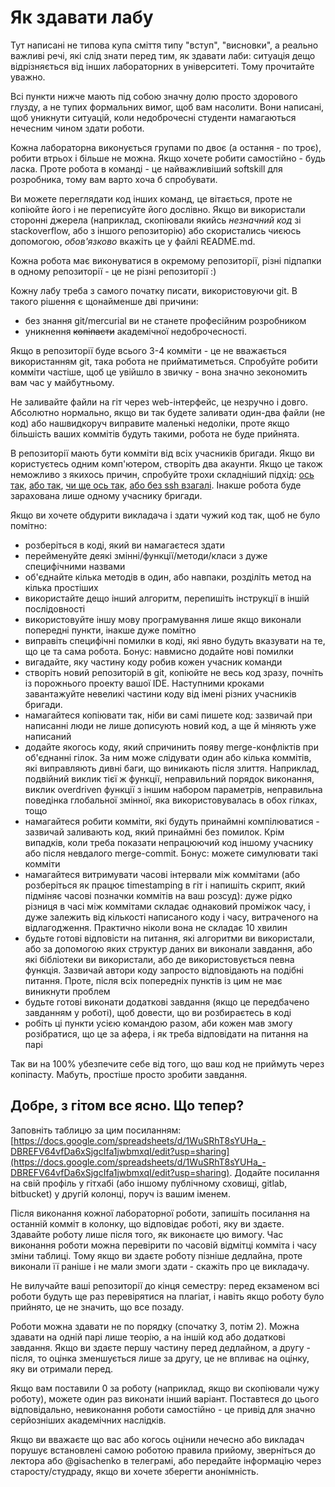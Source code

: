 # Як здавати лабу

Тут написані не типова купа сміття типу "вступ", "висновки", а реально важливі речі, які слід знати перед тим, як здавати лаби: ситуація дещо відрізняється від інших лабораторних в університеті. Тому прочитайте уважно.

Всі пункти нижче мають під собою значну долю просто здорового глузду, а не тупих формальних вимог, щоб вам насолити. Вони написані, щоб уникнути ситуацій, коли недоброчесні студенти намагаються нечесним чином здати роботи.

Кожна лабораторна виконується групами по двоє (а остання - по троє), робити втрьох і більше не можна. Якщо хочете робити самостійно - будь ласка. Проте робота в команді - це найважливіший softskill для розробника, тому вам варто хоча б спробувати.

Ви можете переглядати код інших команд, це вітається, проте не копіюйте його і не переписуйте його дослівно. Якщо ви використали сторонні джерела (наприклад, скопіювали якийсь *незначний код* зі stackoverflow, або з іншого репозиторію) або скористались чиєюсь допомогою, *обов'язково* вкажіть це у файлі README.md.

Кожна робота має виконуватися в окремому репозиторії, різні підпапки в одному репозиторії - це не різні репозиторії :)

Кожну лабу треба з самого початку писати, використовуючи git. В такого рішення є щонайменше дві причини:

* без знання git/mercurial ви не станете професійним розробником
* уникнення ~~копіпасти~~ академічної недоброчесності.

Якщо в репозиторії буде всього 3-4 комміти - це не вважається використанням git, така робота не прийматиметься. Спробуйте робити комміти частіше, щоб це увійшло в звичку - вона значно зекономить вам час у майбутньому.

Не заливайте файли на гіт через web-інтерфейс, це незручно і довго. Абсолютно нормально, якщо ви так будете заливати один-два файли (не код) або нашвидкоруч виправите маленькі недоліки, проте якщо більшість ваших коммітів будуть такими, робота не буде прийнята.

В репозиторії мають бути комміти від всіх учасників бригади. Якщо ви користуєтесь одним комп'ютером, створіть два акаунти. Якщо це також неможливо з якихось причин, спробуйте трохи складніший підхід: [ось так](https://medium.com/@therajanmaurya/git-push-pull-with-two-different-account-and-two-different-user-on-same-machine-a85f9ee7ec61), [або так](https://medium.com/@pinglinh/how-to-have-2-github-accounts-on-one-machine-windows-69b5b4c5b14e), [чи ще ось так](https://gist.github.com/jexchan/2351996), [або без ssh взагалі](https://www.levelprime.com/en/git/multiple-github-accounts-on-same-machine-windows-os-without-using-ssh-keys/?cookie-state-change=1581953573222). Інакше робота буде зарахована лише одному учаснику бригади.

Якщо ви хочете обдурити викладача і здати чужий код так, щоб не було помітно:

* розберіться в коді, який ви намагаєтеся здати
* перейменуйте деякі змінні/функції/методи/класи з дуже специфічними назвами
* об'єднайте кілька методів в один, або навпаки, розділіть метод на кілька простіших
* використайте дещо інший алгоритм, перепишіть інструкції в іншій послідовності
* використовуйте іншу мову програмування лише якщо виконали попередні пункти, інакше дуже помітно
* виправіть специфічні помилки в коді, які явно будуть вказувати на те, що це та сама робота. Бонус: навмисно додайте нові помилки
* вигадайте, яку частину коду робив кожен учасник команди
* створіть новий репозиторій в git, копіюйте не весь код зразу, почніть із порожнього проекту вашої IDE. Наступними кроками завантажуйте невеликі частини коду від імені різних учасників бригади.
* намагайтеся копіювати так, ніби ви самі пишете код: зазвичай при написанні люди не лише дописують новий код, а ще й міняють уже написаний
* додайте якогось коду, який спричинить появу merge-конфліктів при об'єднанні гілок. За ним може слідувати один або кілька коммітів, які виправляють дивні баги, що виникають після злиття. Наприклад, подвійний виклик тієї ж функції, неправильний порядок виконання, виклик overdriven функції з іншим набором параметрів, неправильна поведінка глобальної змінної, яка використовувалась в обох гілках, тощо
* намагайтеся робити комміти, які будуть принаймні компілюватися - зазвичай заливають код, який принаймні без помилок. Крім випадків, коли треба показати непрацюючий код іншому учаснику або після невдалого merge-commit. Бонус: можете симулювати такі комміти 
* намагайтеся витримувати часові інтервали між коммітами (або розберіться як працює timestamping в гіт і напишіть скрипт, який підміняє часові позначки коммітів на ваш розсуд): дуже рідко різниця в часі між коммітами складає однаковий проміжок часу, і дуже залежить від кількості написаного коду і часу, витраченого на відлагодження. Практично ніколи вона не складає 10 хвилин
* будьте готові відповісти на питання, які алгоритми ви використали, або за допомогою яких структур даних ви виконали завдання, або які бібліотеки ви використали, або де використовується певна функція. Зазвичай автори коду запросто відповідають на подібні питання. Проте, після всіх попередніх пунктів із цим не має виникнути проблем
* будьте готові виконати додаткові завдання (якщо це передбачено завданням у роботі), щоб довести, що ви розбираєтесь в коді
* робіть ці пункти усією командою разом, аби кожен мав змогу розібратися, що це за афера, і як треба відповідати на питання на парі

Так ви на 100% убезпечите себе від того, що ваш код не приймуть через копіпасту. Мабуть, простіше просто зробити завдання.

## Добре, з гітом все ясно. Що тепер?

Заповніть таблицю за цим посиланням: [https://docs.google.com/spreadsheets/d/1WuSRhT8sYUHa_-DBREFV64vfDa6xSjgcIfa1jwbmxqI/edit?usp=sharing](https://docs.google.com/spreadsheets/d/1WuSRhT8sYUHa_-DBREFV64vfDa6xSjgcIfa1jwbmxqI/edit?usp=sharing). Додайте посилання на свій профіль у гітхабі (або іншому публічному сховищі, gitlab, bitbucket) у другій колонці, поруч із вашим іменем.

Після виконання кожної лабораторної роботи, запишіть посилання на останній комміт в колонку, що відповідає роботі, яку ви здаєте. Здавайте роботу лише після того, як виконаєте цю вимогу. Час виконання роботи можна перевірити по часовій відмітці комміта і часу зміни таблиці. Тому якщо ви здаєте роботу пізніше дедлайна, проте виконали її раніше і не мали змоги здати - скажіть про це викладачу.

Не вилучайте ваші репозиторії до кінця семестру: перед екзаменом всі роботи будуть ще раз перевірятися на плагіат, і навіть якщо роботу було прийнято, це не значить, що все позаду.

Роботи можна здавати не по порядку (спочатку 3, потім 2). Можна здавати на одній парі лише теорію, а на іншій код або додаткові завдання. Якщо ви здаєте першу частину перед дедлайном, а другу - після, то оцінка зменшується лише за другу, це не впливає на оцінку, яку ви отримали перед. 

Якщо вам поставили 0 за роботу (наприклад, якщо ви скопіювали чужу роботу), можете один раз виконати інший варіант. Поставтеся до цього відповідально, невиконання роботи самостійно - це привід для значно серйозніших академічних наслідків.

Якщо ви вважаєте що вас або когось оцінили нечесно або викладач порушує встановлені самою роботою правила прийому, зверніться до лектора або @gisachenko в телеграмі, або передайте інформацію через старосту/студраду, якщо ви хочете зберегти анонімність.

